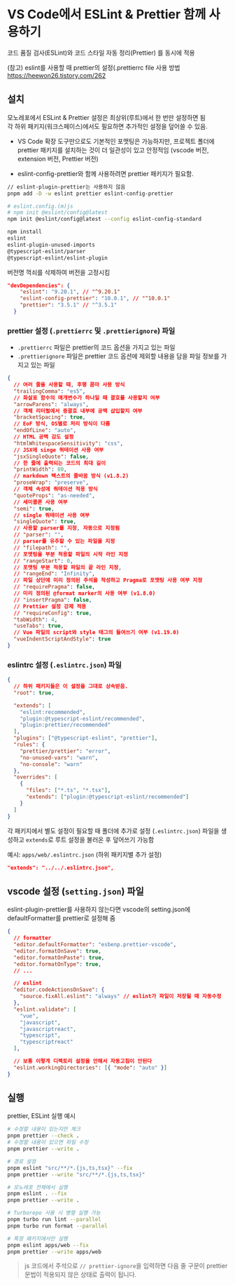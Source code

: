 # VS Code에서 ESLint & Prettier 함께 사용하기

코드 품질 검사(ESLint)와 코드 스타일 자동 정리(Prettier) 를 동시에 적용

(참고) eslint를 사용할 때 prettier의 설정(.prettierrc file 사용 방법  
https://heewon26.tistory.com/262

## 설치

모노레포에서 ESLint & Prettier 설정은 최상위(루트)에서 한 번만 설정하면 됨  
각 하위 패키지(워크스페이스)에서도 필요하면 추가적인 설정을 덮어쓸 수 있음.

- VS Code 확장 도구만으로도 기본적인 포맷팅은 가능하지만, 프로젝트 폴더에 prettier 패키지를 설치하는 것이 더 일관성이 있고 안정적임 (vscode 버전, extension 버전, Prettier 버전)

- eslint-config-prettier와 함께 사용하려면 prettier 패키지가 필요함.

```sh
// eslint-plugin-prettier는 사용하지 않음
pnpm add -D -w eslint prettier eslint-config-prettier

# eslint.config.(m)js
# npm init @eslint/config@latest
npm init @eslint/config@latest --config eslint-config-standard

npm install
eslint
eslint-plugin-unused-imports
@typescript-eslint/parser
@typescript-eslint/eslint-plugin


```

버전명 꺽쇠를 삭제하여 버전을 고정시킴

```json
"devDependencies": {
    "eslint": "9.20.1", // "^9.20.1"
    "eslint-config-prettier": "10.0.1", // "^10.0.1"
    "prettier": "3.5.1" // "^3.5.1"
  }
```

### prettier 설정 (`.prettierrc` 및 `.prettierignore`) 파일

- `.prettierrc` 파일은 prettier의 코드 옵션을 가지고 있는 파일
- `.prettierignore` 파일은 prettier 코드 옵션에 제외할 내용을 담을 파일 정보를 가지고 있는 파일

```json
{
  // 여러 줄을 사용할 때, 후행 콤마 사용 방식
  "trailingComma": "es5",
  // 화살표 함수의 매개변수가 하나일 때 괄호를 사용할지 여부
  "arrowParens": "always",
  // 객체 리터럴에서 중괄호 내부에 공백 삽입할지 여부
  "bracketSpacing": true,
  // EoF 방식, OS별로 처리 방식이 다름
  "endOfLine": "auto",
  // HTML 공백 감도 설정
  "htmlWhitespaceSensitivity": "css",
  // JSX에 singe 쿼테이션 사용 여부
  "jsxSingleQuote": false,
  // 한 줄에 출력되는 코드의 최대 길이
  "printWidth": 80,
  // markdown 텍스트의 줄바꿈 방식 (v1.8.2)
  "proseWrap": "preserve",
  // 객체 속성에 쿼테이션 적용 방식
  "quoteProps": "as-needed",
  // 세미콜론 사용 여부
  "semi": true,
  // single 쿼테이션 사용 여부
  "singleQuote": true,
  // 사용할 parser를 지정, 자동으로 지정됨
  // "parser": "",
  // parser를 유추할 수 있는 파일을 지정
  // "filepath": "",
  // 포맷팅을 부분 적용할 파일의 시작 라인 지정
  // "rangeStart": 0,
  // 포맷팅 부분 적용할 파일의 끝 라인 지정,
  // "rangeEnd": "Infinity",
  // 파일 상단에 미리 정의된 주석을 작성하고 Pragma로 포맷팅 사용 여부 지정
  // "requirePragma": false,
  // 미리 정의된 @format marker의 사용 여부 (v1.8.0)
  // "insertPragma": false,
  // Prettier 설정 강제 적용
  // "requireConfig": true,
  "tabWidth": 4,
  "useTabs": true,
  // Vue 파일의 script와 style 태그의 들여쓰기 여부 (v1.19.0)
  "vueIndentScriptAndStyle": true
}
```

### eslintrc 설정 (`.eslintrc.json`) 파일

```json
{
  // 하위 패키지들은 이 설정을 그대로 상속받음.
  "root": true,

  "extends": [
    "eslint:recommended",
    "plugin:@typescript-eslint/recommended",
    "plugin:prettier/recommended"
  ],
  "plugins": ["@typescript-eslint", "prettier"],
  "rules": {
    "prettier/prettier": "error",
    "no-unused-vars": "warn",
    "no-console": "warn"
  },
  "overrides": [
    {
      "files": ["*.ts", "*.tsx"],
      "extends": ["plugin:@typescript-eslint/recommended"]
    }
  ]
}
```

각 패키지에서 별도 설정이 필요할 때 폴더에 추가로 설정 (`.eslintrc.json`) 파일을 생성하고 `extends`로 루트 설정을 불러온 후 덮어쓰기 가능함

예시: `apps/web/.eslintrc.json` (하위 패키지별 추가 설정)

```json
"extends": "../../.eslintrc.json",
```

## vscode 설정 (`setting.json`) 파일

eslint-plugin-prettier를 사용하지 않는다면 vscode의 setting.json에 defaultFormatter를 prettier로 설정해 줌

```json
{
  // formatter
  "editor.defaultFormatter": "esbenp.prettier-vscode",
  "editor.formatOnSave": true,
  "editor.formatOnPaste": true,
  "editor.formatOnType": true,
  // ...

  // eslint
  "editor.codeActionsOnSave": {
    "source.fixAll.eslint": "always" // eslint가 파일이 저장될 때 자동수정
  },
  "eslint.validate": [
    "vue",
    "javascript",
    "javascriptreact",
    "typescript",
    "typescriptreact"
  ],

  // 보통 이렇게 디렉토리 설정을 안해서 자동고침이 안된다
  "eslint.workingDirectories": [{ "mode": "auto" }]
}
```

## 실행

prettier, ESLint 실행 예시

```sh
# 수정할 내용이 있는지만 체크
pnpm prettier --check .
# 수정할 내용이 있으면 파일 수정
pnpm prettier --write .

# 경로 설정
pnpm eslint "src/**/*.{js,ts,tsx}" --fix
pnpm prettier --write "src/**/*.{js,ts,tsx}"

# 모노레포 전체에서 실행
pnpm eslint . --fix
pnpm prettier --write .

# Turborepo 사용 시 병렬 실행 가능
pnpm turbo run lint --parallel
pnpm turbo run format --parallel

# 특정 패키지에서만 실행
pnpm eslint apps/web --fix
pnpm prettier --write apps/web
```

> js 코드에서 주석으로 `// prettier-ignore`을 입력하면 다음 줄 구문이 prettier 문법이 적용되지 않은 상태로 출력이 됩니다.

